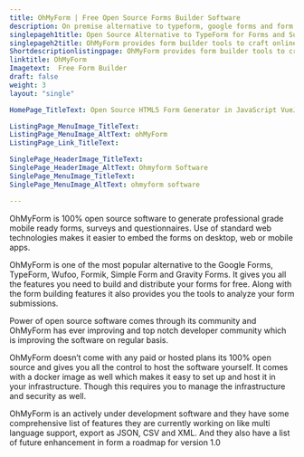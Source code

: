 ```yaml
---
title: OhMyForm | Free Open Source Forms Builder Software
description: On premise alternative to typeform, google forms and form.io to generate mobile ready forms and surveys. Not a single line of code is required.
singlepageh1title: Open Source Alternative to TypeForm for Forms and Surveys
singlepageh2title: OhMyForm provides form builder tools to craft online forms. Generate professional looking embeddable forms for surveys, market research and recruiting.
Shortdescriptionlistingpage: OhMyForm provides form builder tools to craft online forms. Generate professional looking embeddable forms for surveys, market research and recruiting.
linktitle: OhMyForm
Imagetext:  Free Form Builder 
draft: false
weight: 3
layout: "single"

HomePage_TitleText: Open Source HTML5 Form Generator in JavaScript VueJS

ListingPage_MenuImage_TitleText: 
ListingPage_MenuImage_AltText: ohMyForm
ListingPage_Link_TitleText: 

SinglePage_HeaderImage_TitleText: 
SinglePage_HeaderImage_AltText: Ohmyform Software
SinglePage_MenuImage_TitleText: 
SinglePage_MenuImage_AltText: ohmyform software 

---
```


OhMyForm is 100% open source software to generate professional grade mobile ready forms, surveys and questionnaires. Use of standard web technologies makes it easier to embed the forms on desktop, web or mobile apps.

OhMyForm is one of the most popular alternative to the Google Forms, TypeForm, Wufoo, Formik, Simple Form and Gravity Forms. It gives you all the features you need to build and distribute your forms for free. Along with the form building features it also provides you the tools to analyze your form submissions.

Power of open source software comes through its community and OhMyForm has ever improving and top notch developer community which is improving the software on regular basis.

OhMyForm doesn’t come with any paid or hosted plans its 100% open source and gives you all the control to host the software yourself. It comes with a docker image as well which makes it easy to set up and host it in your infrastructure. Though this requires you to manage the infrastructure and security as well.

OhMyForm is an actively under development software and they have some comprehensive list of features they are currently working on like multi language support, export as JSON, CSV and XML. And they also have a list of future enhancement in form a roadmap for version 1.0